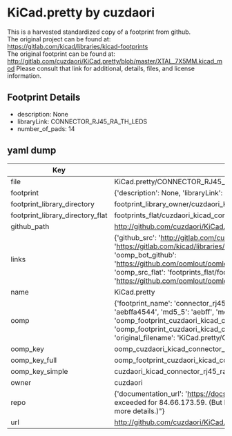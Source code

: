 # KiCad.pretty by cuzdaori  
This is a harvested standardized copy of a footprint from github.  
The original project can be found at:  
https://gitlab.com/kicad/libraries/kicad-footprints  
The original footprint can be found at:
http://gitlab.com/cuzdaori/KiCad.pretty/blob/master/XTAL_7X5MM.kicad_mod
Please consult that link for additional, details, files, and license information.  
## Footprint Details
* description: None  
* libraryLink: CONNECTOR_RJ45_RA_TH_LEDS  
* number_of_pads: 14  
## yaml dump  
| Key | Value |  
| --- | --- |  
| file | KiCad.pretty/CONNECTOR_RJ45_RA_TH_LEDS.kicad_mod |  
| footprint | {'description': None, 'libraryLink': 'CONNECTOR_RJ45_RA_TH_LEDS', 'number_of_pads': 14} |  
| footprint_library_directory | footprint_library_owner/cuzdaori_KiCad.pretty |  
| footprint_library_directory_flat | footprints_flat/cuzdaori_kicad_connector_rj45_ra_th_leds/working |  
| github_path | http://github.com/cuzdaori/KiCad.pretty/blob/master/CONNECTOR_RJ45_RA_TH_LEDS.kicad_mod |  
| links | {'github_src': 'http://gitlab.com/cuzdaori/KiCad.pretty/blob/master/XTAL_7X5MM.kicad_mod', 'github_src_repo': 'https://gitlab.com/kicad/libraries/kicad-footprints', 'oomp_bot': 'footprints/cuzdaori_kicad_connector_rj45_ra_th_leds/working', 'oomp_bot_github': 'https://github.com/oomlout/oomlout_oomp_footprint_bot/tree/main/footprints/cuzdaori_kicad_connector_rj45_ra_th_leds/working', 'oomp_src_flat': 'footprints_flat/footprints_flat/cuzdaori_kicad_connector_rj45_ra_th_leds/working', 'oomp_src_flat_github': 'https://github.com/oomlout/oomlout_oomp_footprint_src/tree/main/footprints_flat/cuzdaori_kicad_connector_rj45_ra_th_leds/working'} |  
| name | KiCad.pretty |  
| oomp | {'footprint_name': 'connector_rj45_ra_th_leds', 'library_name': 'kicad', 'md5': 'aebffa4544a59526a85282cd1b275a2f', 'md5_10': 'aebffa4544', 'md5_5': 'aebff', 'md5_6': 'aebffa', 'oomp_key': 'oomp_cuzdaori_kicad_connector_rj45_ra_th_leds', 'oomp_key_extra': 'oomp_footprint_cuzdaori_kicad_connector_rj45_ra_th_leds', 'oomp_key_full': 'oomp_footprint_cuzdaori_kicad_connector_rj45_ra_th_leds_aebffa', 'oomp_key_simple': 'cuzdaori_kicad_connector_rj45_ra_th_leds', 'original_filename': 'KiCad.pretty/CONNECTOR_RJ45_RA_TH_LEDS.kicad_mod', 'owner_name': 'cuzdaori'} |  
| oomp_key | oomp_cuzdaori_kicad_connector_rj45_ra_th_leds |  
| oomp_key_full | oomp_footprint_cuzdaori_kicad_connector_rj45_ra_th_leds |  
| oomp_key_simple | cuzdaori_kicad_connector_rj45_ra_th_leds |  
| owner | cuzdaori |  
| repo | {'documentation_url': 'https://docs.github.com/rest/overview/resources-in-the-rest-api#rate-limiting', 'message': "API rate limit exceeded for 84.66.173.59. (But here's the good news: Authenticated requests get a higher rate limit. Check out the documentation for more details.)"} |  
| url | http://github.com/cuzdaori/KiCad.pretty |  

